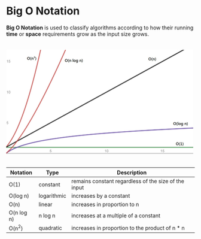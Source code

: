 # Big O Notation

**Big O Notation** is used to classify algorithms according to how their running **time** or **space** requirements grow as the input size grows.

<img src="./BigONotation.jpg" alt="big-O-notation" style="width: 500px; margin: 20px auto;">


| Notation         | Type          | Description |
| ---------------- | ------------- | ----------- |
| O(1)             | constant      | remains constant regardless of the size of the input |
| O(log n)         | logarithmic   | increases by a constant |
| O(n)             | linear        | increases in proportion to n |
| O(n log n)       | n log n       | increases at a multiple of a constant |
| O(n<sup>2</sup>) | quadratic     | increases in proportion to the product of n * n |
